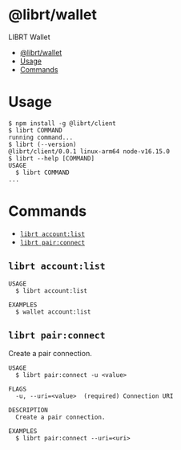 # @librt/wallet

LIBRT Wallet

<!-- toc -->
* [@librt/wallet](#librtwallet)
* [Usage](#usage)
* [Commands](#commands)
<!-- tocstop -->

# Usage

<!-- usage -->
```sh-session
$ npm install -g @librt/client
$ librt COMMAND
running command...
$ librt (--version)
@librt/client/0.0.1 linux-arm64 node-v16.15.0
$ librt --help [COMMAND]
USAGE
  $ librt COMMAND
...
```
<!-- usagestop -->

# Commands

<!-- commands -->
* [`librt account:list`](#librt-accountlist)
* [`librt pair:connect`](#librt-pairconnect)

## `librt account:list`

```
USAGE
  $ librt account:list

EXAMPLES
  $ wallet account:list
```

## `librt pair:connect`

Create a pair connection.

```
USAGE
  $ librt pair:connect -u <value>

FLAGS
  -u, --uri=<value>  (required) Connection URI

DESCRIPTION
  Create a pair connection.

EXAMPLES
  $ librt pair:connect --uri=<uri>
```
<!-- commandsstop -->
